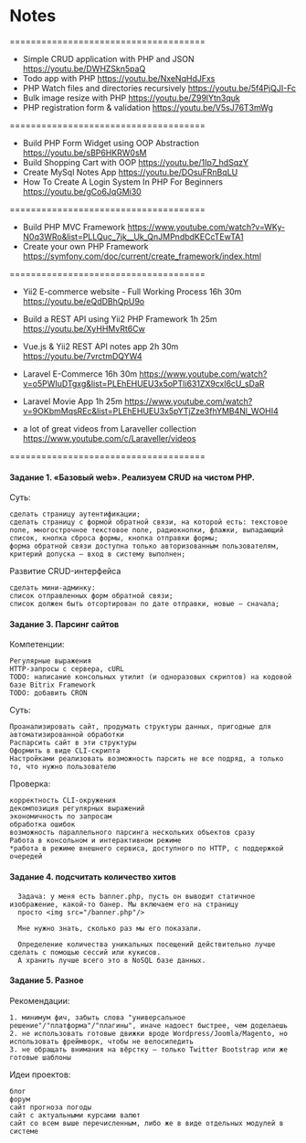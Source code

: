 # Notes

=====================================

- Simple CRUD application with PHP and JSON      https://youtu.be/DWHZSkn5paQ
- Todo app with PHP                             https://youtu.be/NxeNqHdJFxs
- PHP Watch files and directories recursively   https://youtu.be/5f4PjQJI-Fc
- Bulk image resize with PHP                    https://youtu.be/Z99lYtn3quk
- PHP registration form & validation            https://youtu.be/V5sJ76T3mWg

=====================================

- Build PHP Form Widget using OOP Abstraction                      https://youtu.be/sBP6HKRW0sM
- Build Shopping Cart with OOP                                     https://youtu.be/1Ip7_hdSqzY
- Create MySql Notes App                                           https://youtu.be/DOsuFRnBqLU
- How To Create A Login System In PHP For Beginners                https://youtu.be/gCo6JqGMi30

=====================================

- Build PHP MVC
  Framework                 https://www.youtube.com/watch?v=WKy-N0q3WRo&list=PLLQuc_7jk__Uk_QnJMPndbdKECcTEwTA1
- Create your own PHP Framework           https://symfony.com/doc/current/create_framework/index.html

=====================================

- Yii2 E-commerce website - Full Working Process 16h 30m    https://youtu.be/eQdDBhQpU9o
- Build a REST API using Yii2 PHP Framework 1h 25m    https://youtu.be/XyHHMvRt6Cw
- Vue.js & Yii2 REST API notes app 2h 30m    https://youtu.be/7vrctmDQYW4

- Laravel E-Commerce 16h 30m    https://www.youtube.com/watch?v=o5PWIuDTgxg&list=PLEhEHUEU3x5oPTli631ZX9cxl6cU_sDaR
- Laravel Movie App 1h 25m    https://www.youtube.com/watch?v=9OKbmMqsREc&list=PLEhEHUEU3x5pYTjZze3fhYMB4Nl_WOHI4
- a lot of great videos from Laraveller collection    https://www.youtube.com/c/Laraveller/videos

=====================================

#### Задание 1. «Базовый web». Реализуем CRUD на чистом PHP.

Суть:

    сделать страницу аутентификации;
    сделать страницу с формой обратной связи, на которой есть: текстовое поле, многострочное текстовое поле, радиокнопки, флажки, выпадающий список, кнопка сброса формы, кнопка отправки формы;
    форма обратной связи доступна только авторизованным пользователям, критерий допуска — вход в систему выполнен;

Развитие CRUD-интерфейса

    сделать мини-админку:
    список отправленных форм обратной связи;
    список должен быть отсортирован по дате отправки, новые — сначала;

#### Задание 3. Парсинг сайтов

Компетенции:

    Регулярные выражения
    HTTP-запросы с сервера, cURL
    TODO: написание консольных утилит (и одноразовых скриптов) на кодовой базе Bitrix Framework
    TODO: добавить CRON

Суть:

    Проанализировать сайт, продумать структуры данных, пригодные для автоматизированной обработки
    Распарсить сайт в эти структуры
    Оформить в виде CLI-скрипта
    Настройками реализовать возможность парсить не все подряд, а только то, что нужно пользователю

Проверка:

    корректность CLI-окружения
    декомпозиция регулярных выражений
    экономичность по запросам
    обработка ошибок
    возможность параллельного парсинга нескольких объектов сразу
    Работа в консольном и интерактивном режиме
    *работа в режиме внешнего сервиса, доступного по HTTP, с поддержкой очередей

#### Задание 4. подсчитать количество хитов

      Задача: у меня есть banner.php, пусть он выводит статичное изображение, какой-то банер. Мы включаем его на страницу
      просто <img src="/banner.php"/>
      
      Мне нужно знать, сколько раз мы его показали.
      
      Определение количества уникальных посещений действительно лучше сделать с помощью сессий или кукисов.
      А хранить лучше всего это в NoSQL базе данных.

#### Задание 5. Разное

Рекомендации:

    1. минимум фич, забыть слова "универсальное решение"/"платформа"/"плагины", иначе надоест быстрее, чем доделаешь
    2. не использовать готовые движки вроде Wordpress/Joomla/Magento, но использовать фреймворк, чтобы не велосипедить
    3. не обращать внимания на вёрстку — только Twitter Bootstrap или же готовые шаблоны

Идеи проектов:

    блог
    форум
    сайт прогноза погоды
    сайт с актуальными курсами валют
    сайт со всем выше перечисленным, либо же в виде отдельных модулей в системе
